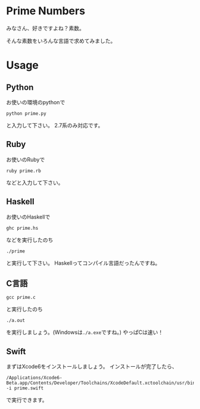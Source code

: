 # Prime Numbers

みなさん、好きですよね？素数。

そんな素数をいろんな言語で求めてみました。

# Usage
## Python
お使いの環境のpythonで

```
python prime.py
```
と入力して下さい。
2.7系のみ対応です。

## Ruby
お使いのRubyで

```
ruby prime.rb
```
などと入力して下さい。

## Haskell
お使いのHaskellで

```
ghc prime.hs
```
などを実行したのち

```
./prime
```
と実行して下さい。
Haskellってコンパイル言語だったんですね。

## C言語

```
gcc prime.c
```
と実行したのち

```
./a.out
```
を実行しましょう。(Windowsは`./a.exe`ですね。)
やっぱCは速い！

## Swift

まずはXcode6をインストールしましょう。
インストールが完了したら、

```
/Applications/Xcode6-Beta.app/Contents/Developer/Toolchains/XcodeDefault.xctoolchain/usr/bin/swift -i prime.swift
```

で実行できます。
